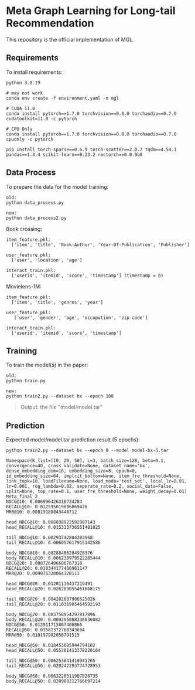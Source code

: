 # Meta Graph Learning for Long-tail Recommendation

This repository is the official implementation of MGL.

## Requirements

To install requirements:

```setup
python 3.8.19

# may not work
conda env create -f environment.yaml -n mgl

# CUDA 11.0
conda install pytorch==1.7.0 torchvision==0.8.0 torchaudio==0.7.0 cudatoolkit=11.0 -c pytorch

# CPU Only
conda install pytorch==1.7.0 torchvision==0.8.0 torchaudio==0.7.0 cpuonly -c pytorch

pip install torch-sparse==0.6.9 torch-scatter==2.0.7 tqdm==4.54.1 pandas==1.4.4 scikit-learn==0.23.2 rectorch==0.0.9b0
```

## Data Process

To prepare the data for the model training:

```setup
old:
python data_process.py

new:
python data_process2.py
```

Book crossing:
```
item_feature.pkl:
  ['item', 'title', 'Book-Author', 'Year-Of-Publication', 'Publisher']

user_feature.pkl:
  ['user', 'location', 'age']

interact_train.pkl:
  ['userid', 'itemid', 'score', 'timestamp'] (timestamp = 0)
```

Movielens-1M:
```
item_feature.pkl:
  ['item', 'title', 'genres', 'year']

user_feature.pkl:
   ['user', 'gender', 'age', 'occupation', 'zip-code']

interact_train.pkl:
  ['userid', 'itemid', 'score', 'timestamp']
```

## Training

To train the model(s) in the paper:

```setup
old:
python train.py

new:
python train2.py --dataset bx --epoch 100
```

> Output: the file "model/model.tar"

## Prediction
Expected model/model.tar prediction result (5 epochs):
```
python train2.py --dataset bx --epoch 0 --model model-bx-5.tar

Namespace(K_list=[10, 20, 50], L=3, batch_size=128, beta=0.1, convergence=40, cross_validate=None, dataset_name='bx', dense_embedding_dim=16, embedding_size=8, epoch=0, id_embedding_size=64, implcit_bottom=None, item_fre_threshold=None, link_topk=10, loadFilename=None, load_mode='test_set', local_lr=0.01, lr=0.001, reg_lambda=0.02, seperate_rate=0.2, social_data=False, split=None, top_rate=0.1, user_fre_threshold=None, weight_decay=0.01)
Meta_final_2
NDCG@10: 0.006996426316734284
RECALL@10: 0.012595019096869426
MRR@10: 0.00819188843448712

head_NDCG@10: 0.008838922592907143
head_RECALL@10: 0.015313736551401025

tail_NDCG@10: 0.00293742884303968
tail_RECALL@10: 0.006057617915142586

body_NDCG@10: 0.00288486284928376
body_RECALL@10: 0.006238979522285444
NDCG@20: 0.008726406606767318
RECALL@20: 0.018344177466961147
MRR@20: 0.009076320064120113

head_NDCG@20: 0.01201136437219491
head_RECALL@20: 0.026289055461668175

tail_NDCG@20: 0.004282807906525026
tail_RECALL@20: 0.011031905464592193

body_NDCG@20: 0.003758954297817896
body_RECALL@20: 0.009295088336636082
NDCG@50: 0.012911715887406866
RECALL@50: 0.03581372760343694
MRR@50: 0.010197982058791515

head_NDCG@50: 0.018453605944794102
head_RECALL@50: 0.055301413378220164

tail_NDCG@50: 0.006253641418941265
tail_RECALL@50: 0.020242293774728953

body_NDCG@50: 0.0063220311907828735
body_RECALL@50: 0.020980212766697214
```



